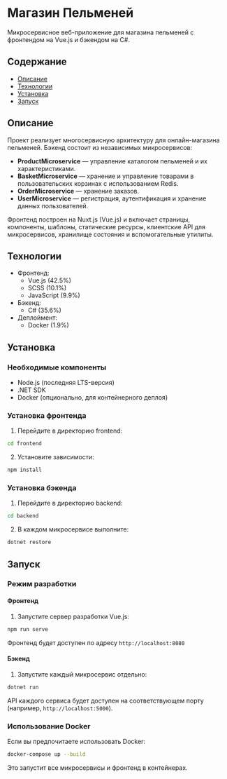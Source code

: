 # Магазин Пельменей

Микросервисное веб-приложение для магазина пельменей с фронтендом на Vue.js и бэкендом на C#.

## Содержание
- [Описание](#описание)
- [Технологии](#технологии)
- [Установка](#установка)
- [Запуск](#запуск)

## Описание
Проект реализует многосервисную архитектуру для онлайн-магазина пельменей. Бэкенд состоит из независимых микросервисов:
- **ProductMicroservice** — управление каталогом пельменей и их характеристиками.
- **BasketMicroservice** — хранение и управление товарами в пользовательских корзинах с использованием Redis.
- **OrderMicroservice** — хранение заказов.
- **UserMicroservice** — регистрация, аутентификация и хранение данных пользователей.

Фронтенд построен на Nuxt.js (Vue.js) и включает страницы, компоненты, шаблоны, статические ресурсы, клиентские API для микросервисов, хранилище состояния и вспомогательные утилиты.

## Технологии
- Фронтенд:
  - Vue.js (42.5%)
  - SCSS (10.1%)
  - JavaScript (9.9%)
- Бэкенд:
  - C# (35.6%)
- Деплоймент:
  - Docker (1.9%)

## Установка

### Необходимые компоненты
- Node.js (последняя LTS-версия)
- .NET SDK
- Docker (опционально, для контейнерного деплоя)

### Установка фронтенда
1. Перейдите в директорию frontend:
```bash
cd frontend
```
2. Установите зависимости:
```bash
npm install
```

### Установка бэкенда
1. Перейдите в директорию backend:
```bash
cd backend
```
2. В каждом микросервисе выполните:
```bash
dotnet restore
```

## Запуск

### Режим разработки

#### Фронтенд
1. Запустите сервер разработки Vue.js:
```bash
npm run serve
```
Фронтенд будет доступен по адресу `http://localhost:8080`

#### Бэкенд
1. Запустите каждый микросервис отдельно:
```bash
dotnet run
```
API каждого сервиса будет доступен на соответствующем порту (например, `http://localhost:5000`).

### Использование Docker
Если вы предпочитаете использовать Docker:
```bash
docker-compose up --build
```
Это запустит все микросервисы и фронтенд в контейнерах.
